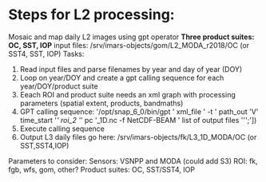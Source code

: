 # Steps for L2 processing:
Mosaic and map daily L2 images using gpt operator
**Three product suites: OC, SST, IOP**
input files: /srv/imars-objects/gom/L2_MODA_r2018/OC (or SST4, SST, IOP)
Tasks:
1. Read input files and parse filenames by year and day of year (DOY)
2. Loop on year/DOY and create a gpt calling sequence for each year/DOY/product suite
3. Eeach ROI and product suite needs an xml graph with processing parameters (spatial extent, products, bandmaths)
4. GPT calling sequence: '/opt/snap_6_0/bin/gpt ' xml_file ' -t ' path_out 'V' time_start '_' roi_2 '_' pc '_1D.nc -f NetCDF-BEAM ' list of output files ''';'])
5. Execute calling sequence
6. Output L3 daily files go here: /srv/imars-objects/fk/L3_1D_MODA/OC (or SST,SST4,IOP)

Parameters to consider:
Sensors: VSNPP and MODA (could add S3)
ROI: fk, fgb, wfs, gom, other?
Product suites: OC, SST/SST4, IOP
